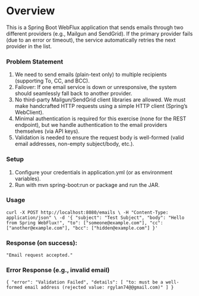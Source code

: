 # Overview

This is a Spring Boot WebFlux application that sends emails through two different providers (e.g., Mailgun and SendGrid). If the primary provider fails (due to an error or timeout), the service automatically retries the next provider in the list.

### Problem Statement

1. We need to send emails (plain-text only) to multiple recipients (supporting To, CC, and BCC).
2. Failover: If one email service is down or unresponsive, the system should seamlessly fall back to another provider.
3. No third-party Mailgun/SendGrid client libraries are allowed. We must make handcrafted HTTP requests using a simple HTTP client (Spring’s WebClient).
4. Minimal authentication is required for this exercise (none for the REST endpoint), but we handle authentication to the email providers themselves (via API keys).
5. Validation is needed to ensure the request body is well-formed (valid email addresses, non-empty subject/body, etc.).

### Setup
1. Configure your credentials in application.yml (or as environment variables).
2. Run with mvn spring-boot:run or package and run the JAR.

### Usage
`curl -X POST http://localhost:8080/emails \
-H "Content-Type: application/json" \
-d '{
    "subject": "Test Subject",
    "body": "Hello from Spring WebFlux!",
    "to": ["someone@example.com"],
    "cc": ["another@example.com"],
    "bcc": ["hidden@example.com"]
}'`

### Response (on success):
`"Email request accepted."`

### Error Response (e.g., invalid email)
`
{
  "error": "Validation Failed",
  "details": [
  "to: must be a well-formed email address (rejected value: rgylan74@@gmail.com)"
  ]
}
`